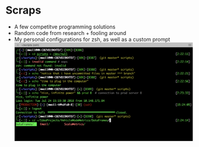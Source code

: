# Scraps  
* A few competitve programming solutions
* Random code from research + fooling around
* My personal configurations for zsh, as well as a custom prompt
![](/zsh/example.png)
